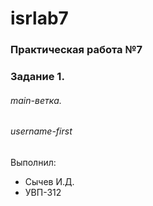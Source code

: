 # isrlab7
### Практическая работа №7
### Задание 1.
###### main-ветка.
###### username-first
Выполнил:
* Сычев И.Д.
* УВП-312
